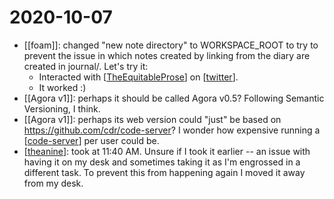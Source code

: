# 2020-10-07

 - [[foam]]: changed "new note directory" to WORKSPACE_ROOT to try to prevent the issue in which notes created by linking from the diary are created in journal/. Let's try it:
    - Interacted with [[TheEquitableProse]] on [[twitter]].
    - It worked :)
 - [[Agora v1]]: perhaps it should be called Agora v0.5? Following Semantic Versioning, I think.
 - [[Agora v1]]: perhaps its web version could "just" be based on https://github.com/cdr/code-server? I wonder how expensive running a [[code-server]] per user could be.
 - [[theanine]]: took at 11:40 AM. Unsure if I took it earlier -- an issue with having it on my desk and sometimes taking it as I'm engrossed in a different task. To prevent this from happening again I moved it away from my desk.
  


[//begin]: # "Autogenerated link references for markdown compatibility"
[TheEquitableProse]: ../theequitableprose "TheEquitableProse"
[twitter]: ../twitter "twitter"
[code-server]: ../code-server "Code Server"
[theanine]: ../theanine "Theanine"
[//end]: # "Autogenerated link references"